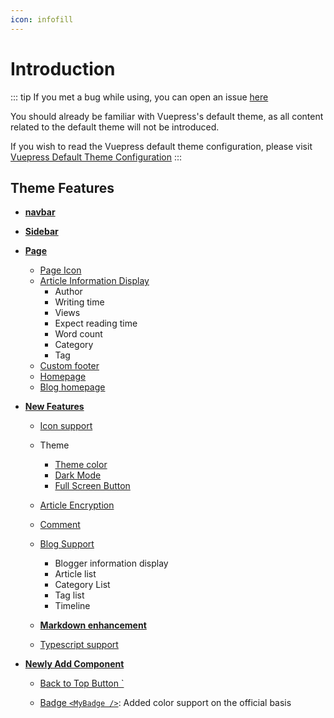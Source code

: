 ```yaml
---
icon: infofill
---
```


# Introduction

::: tip
If you met a bug while using, you can open an issue [here](https://github.com/Mister-Hope/vuepress-theme-hope/issues)

You should already be familiar with Vuepress's default theme, as all content related to the default theme will not be introduced.

If you wish to read the Vuepress default theme configuration, please visit [Vuepress Default Theme Configuration](https://v1.vuepress.vuejs.org/theme/default-theme-config.html)
:::

## Theme Features

- [**navbar**](layout/navbar.md)

- [**Sidebar**](layout/sidebar.md)

- [**Page**](layout/page.md)

  - [Page Icon](layout/page.md#icon-support)
  - [Article Information Display](layout/page.md#page-info-display)
    - Author
    - Writing time
    - Views
    - Expect reading time
    - Word count
    - Category
    - Tag
  - [Custom footer](layout/page.md#footer-support)
  - [Homepage](layout/home.md)
  - [Blog homepage](layout/blog.md)

- [**New Features**](feature/readme.md)

  - [Icon support](feature/icon.md)

  - Theme

    - [Theme color](feature/theme.md#theme-color)
    - [Dark Mode](feature/theme.md#darkmode)
    - [Full Screen Button](feature/theme.md#fullscreen-button)

  - [Article Encryption](feature/encrypt.md)

  - [Comment](feature/comment.md)

  - [Blog Support](feature/blog.md)

    - Blogger information display
    - Article list
    - Category List
    - Tag list
    - Timeline

  - [**Markdown enhancement**](feature/markdown/readme.md)

  - [Typescript support](feature/typescript.md)

- [**Newly Add Component**](feature/component.md)

  - [Back to Top Button `<BackToTop />](feature/component.md#back-to-top-button-backtotop)

  - [Badge `<MyBadge />`](feature/component.md#badge-mybadge): Added color support on the official basis

